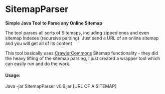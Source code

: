 SitemapParser
=============

**Simple Java Tool to Parse any Online Sitemap**

The tool parses all sorts of Sitemaps, including zipped ones and even sitemap Indexes (recursive parsing).
Just send a URL of an online sitemap and you will get all of its content

This tool basically uses [CrawlerCommons](https://code.google.com/p/crawler-commons/) Sitemap functionality - they did the heavy lifting of the sitemap parsing, I just created a wrapper tool which can easily run and do the work.


#### Usage:
Java -jar SitemapParser v0.6.jar [URL OF A SITEMAP]
